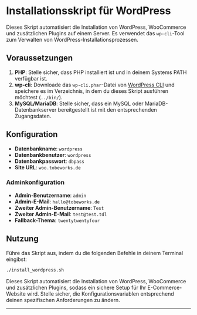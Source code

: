 # Installationsskript für WordPress

Dieses Skript automatisiert die Installation von WordPress, WooCommerce und zusätzlichen Plugins auf einem Server. Es verwendet das `wp-cli`-Tool zum Verwalten von WordPress-Installationsprozessen.

## Voraussetzungen

1. **PHP**: Stelle sicher, dass PHP installiert ist und in deinem Systems PATH verfügbar ist.
2. **wp-cli**: Downloade das `wp-cli.phar`-Datei von [WordPress CLI](https://wp-cli.org/) und speichere es im Verzeichnis, in dem du dieses Skript ausführen möchtest (`../bin/`).
3. **MySQL/MariaDB**: Stelle sicher, dass ein MySQL oder MariaDB-Datenbankserver bereitgestellt ist mit den entsprechenden Zugangsdaten.

## Konfiguration

- **Datenbankname**: `wordpress`
- **Datenbankbenutzer**: `wordpress`
- **Datenbankpasswort**: `dbpass`
- **Site URL**: `woo.tobeworks.de`

### Adminkonfiguration

- **Admin-Benutzername**: `admin`
- **Admin-E-Mail**: `hallo@tobeworks.de`
- **Zweiter Admin-Benutzername**: `Test`
- **Zweiter Admin-E-Mail**: `test@test.tdl`
- **Fallback-Thema**: `twentytwentyfour`

## Nutzung

Führe das Skript aus, indem du die folgenden Befehle in deinem Terminal eingibst:

```bash
./install_wordpress.sh
```

Dieses Skript automatisiert die Installation von WordPress, WooCommerce und zusätzlichen Plugins, sodass ein sichere Setup für Ihr E-Commerce-Website wird. Stelle sicher, die Konfigurationsvariablen entsprechend deinen spezifischen Anforderungen zu ändern.

---

